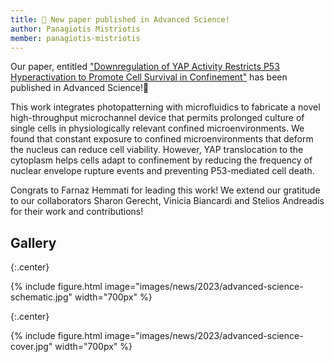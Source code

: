 ```yaml
---
title: 📣 New paper published in Advanced Science!
author: Panagiotis Mistriotis
member: panagiotis-mistriotis
---
```


Our paper, entitled ["Downregulation of YAP Activity Restricts P53 Hyperactivation to Promote Cell Survival in Confinement"](https://onlinelibrary.wiley.com/doi/full/10.1002/advs.202302228) has been published in Advanced Science!🎉
 
This work integrates photopatterning with microfluidics to fabricate a novel high-throughput microchannel device that permits prolonged culture of single cells in physiologically relevant confined microenvironments. We found that constant exposure to confined microenvironments that deform the nucleus can reduce cell viability. However, YAP translocation to the cytoplasm helps cells adapt to confinement by reducing the frequency of nuclear envelope rupture events and preventing P53-mediated cell death.
  
Congrats to Farnaz Hemmati for leading this work! We extend our gratitude to our collaborators Sharon Gerecht, Vinicia Biancardi and Stelios Andreadis for their work and contributions!

## Gallery

{:.center}

{%
  include figure.html
  image="images/news/2023/advanced-science-schematic.jpg"
  width="700px"
%}

{:.center}

{%
  include figure.html
  image="images/news/2023/advanced-science-cover.jpg"
  width="700px"
%}

